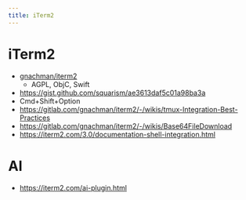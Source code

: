 ```yaml
---
title: iTerm2
---
```


# iTerm2

- [gnachman/iterm2](https://gitlab.com/gnachman/iterm2)
  - AGPL, ObjC, Swift
- https://gist.github.com/squarism/ae3613daf5c01a98ba3a
- Cmd+Shift+Option
- https://gitlab.com/gnachman/iterm2/-/wikis/tmux-Integration-Best-Practices
- https://gitlab.com/gnachman/iterm2/-/wikis/Base64FileDownload
- https://iterm2.com/3.0/documentation-shell-integration.html

# AI

- https://iterm2.com/ai-plugin.html
